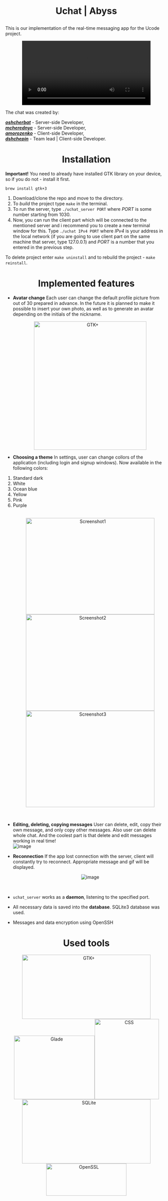 # <p align=center>Uchat | Abyss</p>

This is our implementation of the real-time messaging app for the Ucode project. 

<div align="center">
  <video src="https://user-images.githubusercontent.com/62791316/233793201-a8b5d132-e447-4aa0-b25d-2e117ec18a39.mp4" width="400" />
</div>

The chat was created by:

***[oshcherbat](https://github.com/BigTako)*** - Server-side Developer,<br>
***[mcherednyc](https://github.com/Nastroyki)*** - Server-side Developer,<br>
***[amorozenko](https://github.com/xqudee)*** - Client-side Developer,<br>
***[dshchepin](https://github.com/FreQll)*** - Team lead | Client-side Developer.<br>

<h1 align=center> Installation </h1>

**Important!** You need to already have installed GTK library on your device, so if you do not - install it first.

```brew install gtk+3```

1. Download/clone the repo and move to the directory.
2. To *build* the project type ```make``` in the terminal.
3. To run the server, type ```./uchat_server PORT``` where *PORT* is some number starting from 1030.
4. Now, you can run the client part which will be connected to the mentioned server and i recommend you to create a new terminal window for this. Type ```./uchat IPv4 PORT``` where *IPv4* is your address in the local network (if you are going to use client part on the same machine that server, type 127.0.0.1) and *PORT* is a number that you entered in the previous step.

To delete project enter ```make uninstall``` and to rebuild the project - ```make reinstall```.

<h1 align=center> Implemented features </h1>

* **Avatar change** Each user can change the default profile picture from out of 30 prepared in advance. In the future it is planned to make it possible to insert your own photo, as well as to generate an avatar depending on the initials of the nickname. <br> <p align="center"><img src="https://user-images.githubusercontent.com/62791316/233790074-c5423696-ab4a-4887-ad1f-9ba5ee423ef1.png" alt="GTK+" width="350" height="400"></p>

* **Choosing a theme** In settings, user can change collors of the application (including login and signup windows). Now available in the following colors: 
1. Standard dark 
2. White
3. Ocean blue
4. Yellow
5. Pink 
6. Purple <br><br><p align="center"><img src="https://user-images.githubusercontent.com/62791316/233790305-5247153a-7758-4975-8634-d3aa74af38c8.png" alt="Screenshot1" width="400" height="300"><img src="https://user-images.githubusercontent.com/62791316/233790312-ca0712a6-96a8-449b-9efa-0afab1053c4b.png" alt="Screenshot2" width="400" height="300"><img src="https://user-images.githubusercontent.com/62791316/233790331-f52e4de0-e97d-4bef-8c40-c9d212c6b00a.png" alt="Screenshot3" width="400" height="300"></p> <br>

* **Editing, deleting, copying messages** User can delete, edit, copy their own message, and only copy other messages. Also user can delete whole chat. And the coolest part is that delete and edit messages working in real time! <br> ![image](https://user-images.githubusercontent.com/62791316/233791304-aabeef2e-6b90-4dc1-b4e3-57268dbf3ec4.png)<br>

* **Reconnection** If the app lost connection with the server, client will constantly try to reconnect. Appropriate message and gif will be displayed. <br> <p align="center">![image](https://user-images.githubusercontent.com/62791316/233791650-e7cac0a8-2e7e-48ed-acbf-91b705346824.png)</p><br>

* ```uchat_server``` works as a **daemon**, listening to the specified port. 

* All necessary data is saved into the **database**. SQLite3 database was used.

* Messages and data encryption using OpenSSH

<h1 align=center> Used tools </h1>

<p align="center"><img src="https://blog.desdelinux.net/wp-content/uploads/2018/09/gtk-logo.png" alt="GTK+" width="400" height="200"><img src="https://upload.wikimedia.org/wikipedia/commons/thumb/5/59/Glade_3_logo.svg/114px-Glade_3_logo.svg.png" alt="Glade" width="251" height="198"><img src="https://upload.wikimedia.org/wikipedia/commons/thumb/d/d5/CSS3_logo_and_wordmark.svg/1200px-CSS3_logo_and_wordmark.svg.png" alt="CSS" width="200" height="250"><img src="https://upload.wikimedia.org/wikipedia/commons/thumb/3/38/SQLite370.svg/1200px-SQLite370.svg.png" alt="SQLite" width="400" height="200"><img src="https://upload.wikimedia.org/wikipedia/commons/thumb/6/6a/OpenSSL_logo.svg/278px-OpenSSL_logo.svg.png" alt="OpenSSL" width="250" height="100"></p>
